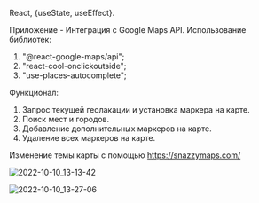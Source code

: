 React, {useState, useEffect}.

Приложение - Интеграция с Google Maps API. 
Использование библиотек: 
1. "@react-google-maps/api";
2. "react-cool-onclickoutside";
3. "use-places-autocomplete";

Функционал:

1. Запрос текущей геолакации и установка маркера на карте.
2. Поиск мест и городов.
3. Добавление дополнительных маркеров на карте.
4. Удаление всех маркеров на карте.

Изменение темы карты с помощью https://snazzymaps.com/

![2022-10-10_13-13-42](https://user-images.githubusercontent.com/101303690/194807372-f6f78625-abde-4093-b25c-36b012472ae3.png)

![2022-10-10_13-27-06](https://user-images.githubusercontent.com/101303690/194808743-d4591be0-c9a5-431e-b116-a25bb6a7f9bb.png)

